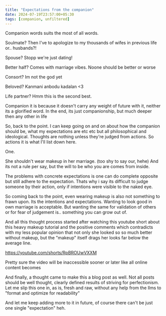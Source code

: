 ```yaml
---
title: "Expectations from the companion"
date: 2024-07-19T23:57:00+05:30
tags: [companion, unfiltered]
---  
```


Companion words suits the most of all words.

Soulmate? Then I've to apologize to my thousands of wifes in previous life or.. husbands?!

Spouse? Stopp we're just dating!

Better half? Comes with marriage vibes. Noone should be better or worse

Consort? Im not the god yet

Beloved? Kanmani anbodu kadalan <3

Life partner? Hmm this is the second best.

Companion it is because it doesn't carry any weight of future with it, neither its  a glorified word. In the end, its just companionship, but much deeper then any other in life

So, back to the point. I can keep going on and on about how the companion should be, what my expectations are etc etc but all philosophical and ideological. Thoughts are nothing unless they're judged from actions. So actions it is what I'll list down here.

One.

She shouldn't wear makeup in her marriage. (too shy to say our, hehe)
And its not a rule per say, but the will to be who you are comes from inside.

The problems with concrete expectations is one can do complete opposite but still adhere to the expectation.
Thats why i say its difficult to judge someone by their action, only if intentions were visible to the naked eye.

So coming back to the point, even wearing makeup is also not something to frawn upon. Its the intentions and expectations.
Wanting to look good in own marriage is acceptable. But wanting the same for validation of others or for fear of judgement is.. something you can grow out of.

And all this thought process started after watching this youtube short about this heavy makeup tutorial and the positive comments which contradicts with my less popular opinion that not only she looked so so much better without makeup, but the "makeup" itself drags her looks far below the average line.

https://youtube.com/shorts/RpBROUwVXXM 

Pretty sure the video will be inaccessible sooner or later like all online content becomes

And finally, a thought came to make this a blog post as well. Not all posts should be well thought, clearly defined results of striving for perfectionism. Let me slip this one in, as is, fresh and raw, without any help from the llms to "format and optimize for readability"

And let me keep adding more to it in future, of course there can't be just one single "expectation" heh.

